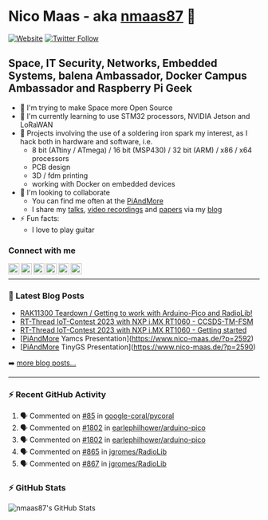 # Nico Maas - aka [nmaas87][website] 👋

[![Website](https://img.shields.io/website?label=nico-maas.de&style=for-the-badge&url=https%3A%2F%2Fwww.nico-maas.de)](https://www.nico-maas.de)
[![Twitter Follow](https://img.shields.io/twitter/follow/nmaas87?color=1DA1F2&logo=twitter&style=for-the-badge)](https://twitter.com/intent/follow?original_referer=https%3A%2F%2Fgithub.com%2Fnmaas87&screen_name=nmaas87)

## Space, IT Security, Networks, Embedded Systems, balena Ambassador, Docker Campus Ambassador and Raspberry Pi Geek

- 🔭 I'm trying to make Space more Open Source
- 🌱 I'm currently learning to use STM32 processors, NVIDIA Jetson and LoRaWAN
- 🎉 Projects involving the use of a soldering iron spark my interest, as I hack both in hardware and software, i.e.
  - 8 bit (ATtiny / ATmega) / 16 bit (MSP430) / 32 bit (ARM) / x86 / x64 processors
  - PCB design
  - 3D / fdm printing
  - working with Docker on embedded devices
- 👯 I'm looking to collaborate
  - You can find me often at the [PiAndMore][piandmore]
  - I share my [talks], [video recordings] and [papers] via my [blog][website]
- ⚡ Fun facts:
  - I love to play guitar

### Connect with me

[<img align="left" alt="nico-maas.de" width="22px" src="https://cdn.simpleicons.org/wordpress" />][website]
[<img align="left" alt="nicomaas | Keybase" width="22px" src="https://cdn.simpleicons.org/keybase" />][keybase]
[<img align="left" alt="nmaas87 | Twitter" width="22px" src="https://cdn.simpleicons.org/twitter" />][twitter]
[<img align="left" alt="@nmaas87@chaos.social | Mastodon" width="22px" src="https://cdn.simpleicons.org/mastodon" />][mastodon]
[<img align="left" alt="nicomaas | LinkedIn" width="22px" src="https://cdn.simpleicons.org/linkedin" />][linkedin]
[<img align="left" alt="nmaas87 | Hackster" width="22px" src="https://cdn.simpleicons.org/hackster" />][hackster]



<br />

---

### 📕 Latest Blog Posts

<!-- BLOG-POST-LIST:START -->
- [RAK11300 Teardown / Getting to work with Arduino-Pico and RadioLib!](https://www.nico-maas.de/?p=2607)
- [RT-Thread IoT-Contest 2023 with NXP i.MX RT1060 - CCSDS-TM-FSM](https://www.nico-maas.de/?p=2600)
- [RT-Thread IoT-Contest 2023 with NXP i.MX RT1060 - Getting started](https://www.nico-maas.de/?p=2595)
- [[PiAndMore] Yamcs Presentation](https://www.nico-maas.de/?p=2592)
- [[PiAndMore] TinyGS Presentation](https://www.nico-maas.de/?p=2590)
<!-- BLOG-POST-LIST:END -->

➡️ [more blog posts...](https://www.nico-maas.de)

---

### :zap: Recent GitHub Activity
  
<!--START_SECTION:activity-->
1. 🗣 Commented on [#85](https://github.com/google-coral/pycoral/issues/85#issuecomment-1793813551) in [google-coral/pycoral](https://github.com/google-coral/pycoral)
2. 🗣 Commented on [#1802](https://github.com/earlephilhower/arduino-pico/pull/1802#issuecomment-1793699816) in [earlephilhower/arduino-pico](https://github.com/earlephilhower/arduino-pico)
3. 🗣 Commented on [#1802](https://github.com/earlephilhower/arduino-pico/pull/1802#issuecomment-1793547506) in [earlephilhower/arduino-pico](https://github.com/earlephilhower/arduino-pico)
4. 🗣 Commented on [#865](https://github.com/jgromes/RadioLib/pull/865#issuecomment-1793479960) in [jgromes/RadioLib](https://github.com/jgromes/RadioLib)
5. 🗣 Commented on [#867](https://github.com/jgromes/RadioLib/pull/867#issuecomment-1793478238) in [jgromes/RadioLib](https://github.com/jgromes/RadioLib)
<!--END_SECTION:activity-->

### :zap: GitHub Stats

  <img align="left" alt="nmaas87's GitHub Stats" src="https://github-readme-stats.codestackr.vercel.app/api?username=nmaas87&show_icons=true&hide_border=true" />


[website]: https://www.nico-maas.de
[twitter]: https://twitter.com/nmaas87
[linkedin]: https://linkedin.com/in/nicomaas
[keybase]: https://keybase.io/nicomaas
[hackster]: https://www.hackster.io/nmaas87
[mastodon]: https://chaos.social/@nmaas87
[piandmore]: https://piandmore.de/en/
[talks]: https://www.nico-maas.de/?cat=392
[video recordings]: https://www.nico-maas.de/?page_id=1244
[papers]: https://www.nico-maas.de/?cat=301
